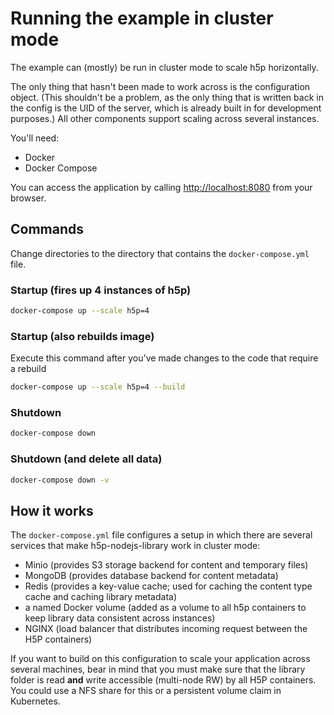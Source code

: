 # Running the example in cluster mode

The example can \(mostly\) be run in cluster mode to scale h5p horizontally.

The only thing that hasn't been made to work across is the configuration object.
\(This shouldn't be a problem, as the only thing that is written back in the
config is the UID of the server, which is already built in for development
purposes.\) All other components support scaling across several instances.

You'll need:

* Docker
* Docker Compose

You can access the application by calling
[http://localhost:8080](http://localhost:8080) from your browser.

## Commands

Change directories to the directory that contains the `docker-compose.yml` file.

### Startup \(fires up 4 instances of h5p\)

```bash
docker-compose up --scale h5p=4
```

### Startup \(also rebuilds image\)

Execute this command after you've made changes to the code that require a
rebuild

```bash
docker-compose up --scale h5p=4 --build
```

### Shutdown

```bash
docker-compose down
```

### Shutdown \(and delete all data\)

```bash
docker-compose down -v
```

## How it works

The `docker-compose.yml` file configures a setup in which there are several
services that make h5p-nodejs-library work in cluster mode:

* Minio \(provides S3 storage backend for content and temporary files\)
* MongoDB \(provides database backend for content metadata\)
* Redis \(provides a key-value cache; used for caching the content type cache
  and caching library metadata\)
* a named Docker volume \(added as a volume to all h5p containers to keep
  library data consistent across instances\)
* NGINX \(load balancer that distributes incoming request between the H5P
  containers\)

If you want to build on this configuration to scale your application across
several machines, bear in mind that you must make sure that the library folder
is read **and** write accessible \(multi-node RW\) by all H5P containers. You
could use a NFS share for this or a persistent volume claim in Kubernetes.
